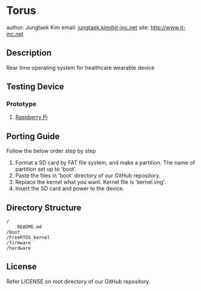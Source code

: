 # Torus

author: Jungtaek Kim
email: jungtaek.kim@jt-inc.net
site: http://www.jt-inc.net

## Description

Rear time operating system for healthcare wearable device

## Testing Device

### Prototype
1. [Raspberry Pi](http://www.raspberrypi.org)

## Porting Guide

Follow the below order step by step

1. Format a SD card by FAT file system, and make a partition. The name of partition set up to 'boot'.
2. Paste the files in 'boot' directory of our GitHub repository.
3. Replace the kernel what you want. Kernel file is 'kernel.img'.
4. Insert the SD card and power to the device.

## Directory Structure
	/
		README.md
	/boot
	/FreeRTOS_kernel
	/firmware
	/hardware

## License

Refer LICENSE on root directory of our GitHub repository.
